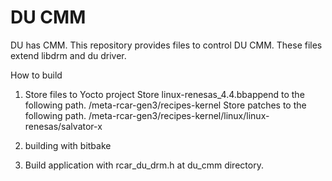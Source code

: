 DU CMM
===
DU has CMM. This repository provides files to control DU CMM.
These files extend libdrm and du driver.

How to build

1. Store files to Yocto project
Store linux-renesas_4.4.bbappend to the following path.
	/meta-rcar-gen3/recipes-kernel
Store patches to the following path.
	/meta-rcar-gen3/recipes-kernel/linux/linux-renesas/salvator-x

2. building with bitbake

3. Build application with rcar_du_drm.h at du_cmm directory.

